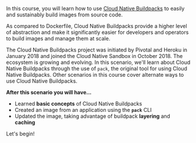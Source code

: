 In this course, you will learn how to use [Cloud Native Buildpacks](https://buildpacks.io) to easily and sustainably build images from source code.

As compared to Dockerfile, Cloud Native Buildpacks provide a higher level of abstraction and make it significantly easier for developers and operators to build images and manage them at scale.

The Cloud Native Buildpacks project was initiated by Pivotal and Heroku in January 2018 and joined the Cloud Native Sandbox in October 2018. The ecosystem is growing and evolving. In this scenario, we'll learn about Cloud Native Buildpacks through the use of `pack`, the original tool for using Cloud Native Buildpacks. Other scenarios in this course cover alternate ways to use Cloud Native Buildpacks.

**After this scenario you will have...**

* Learned **basic concepts** of Cloud Native Buildpacks
* Created an image from an application using the **`pack`** CLI
* Updated the image, taking advantage of buildpack **layering** and **caching**



Let's begin!